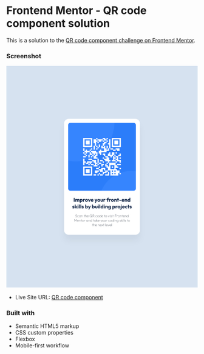 # Frontend Mentor - QR code component solution

This is a solution to the [QR code component challenge on Frontend Mentor](https://www.frontendmentor.io/challenges/qr-code-component-iux_sIO_H).

### Screenshot

![](./screenshot.jpg)

- Live Site URL: [QR code component](https://fm-c.vercel.app/qr-code-component-main/index.html)

### Built with

- Semantic HTML5 markup
- CSS custom properties
- Flexbox
- Mobile-first workflow
